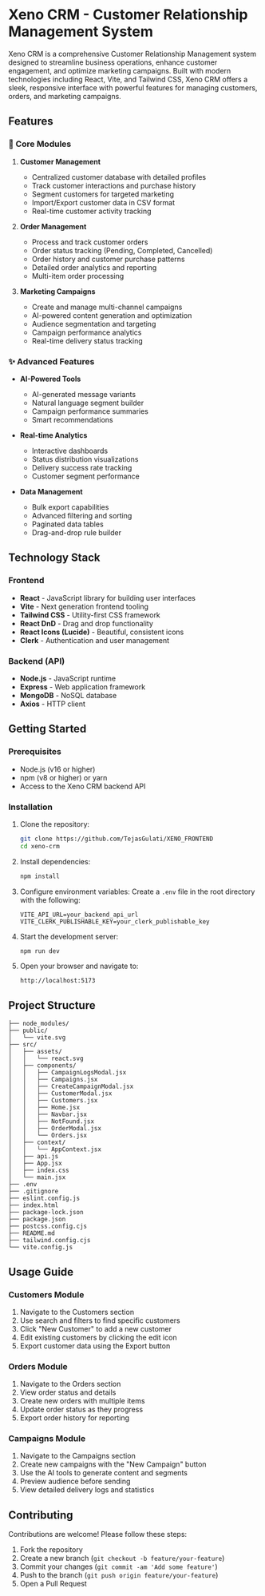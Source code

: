 # Xeno CRM - Customer Relationship Management System


Xeno CRM is a comprehensive Customer Relationship Management system designed to streamline business operations, enhance customer engagement, and optimize marketing campaigns. Built with modern technologies including React, Vite, and Tailwind CSS, Xeno CRM offers a sleek, responsive interface with powerful features for managing customers, orders, and marketing campaigns.

## Features

### 🚀 Core Modules

1. **Customer Management**
   - Centralized customer database with detailed profiles
   - Track customer interactions and purchase history
   - Segment customers for targeted marketing
   - Import/Export customer data in CSV format
   - Real-time customer activity tracking

2. **Order Management**
   - Process and track customer orders
   - Order status tracking (Pending, Completed, Cancelled)
   - Order history and customer purchase patterns
   - Detailed order analytics and reporting
   - Multi-item order processing

3. **Marketing Campaigns**
   - Create and manage multi-channel campaigns
   - AI-powered content generation and optimization
   - Audience segmentation and targeting
   - Campaign performance analytics
   - Real-time delivery status tracking

### ✨ Advanced Features

- **AI-Powered Tools**
  - AI-generated message variants
  - Natural language segment builder
  - Campaign performance summaries
  - Smart recommendations

- **Real-time Analytics**
  - Interactive dashboards
  - Status distribution visualizations
  - Delivery success rate tracking
  - Customer segment performance

- **Data Management**
  - Bulk export capabilities
  - Advanced filtering and sorting
  - Paginated data tables
  - Drag-and-drop rule builder

## Technology Stack

### Frontend
- **React** - JavaScript library for building user interfaces
- **Vite** - Next generation frontend tooling
- **Tailwind CSS** - Utility-first CSS framework
- **React DnD** - Drag and drop functionality
- **React Icons (Lucide)** - Beautiful, consistent icons
- **Clerk** - Authentication and user management

### Backend (API)
- **Node.js** - JavaScript runtime
- **Express** - Web application framework
- **MongoDB** - NoSQL database
- **Axios** - HTTP client

## Getting Started

### Prerequisites

- Node.js (v16 or higher)
- npm (v8 or higher) or yarn
- Access to the Xeno CRM backend API

### Installation

1. Clone the repository:
   ```bash
   git clone https://github.com/TejasGulati/XENO_FRONTEND
   cd xeno-crm
   ```

2. Install dependencies:
   ```bash
   npm install
   ```

3. Configure environment variables:
   Create a `.env` file in the root directory with the following:
   ```
   VITE_API_URL=your_backend_api_url
   VITE_CLERK_PUBLISHABLE_KEY=your_clerk_publishable_key
   ```

4. Start the development server:
   ```bash
   npm run dev
   ```

5. Open your browser and navigate to:
   ```
   http://localhost:5173
   ```

## Project Structure

```XENO_CRM_FRONTEND/
├── node_modules/
├── public/
│   └── vite.svg
├── src/
│   ├── assets/
│   │   └── react.svg
│   ├── components/
│   │   ├── CampaignLogsModal.jsx
│   │   ├── Campaigns.jsx
│   │   ├── CreateCampaignModal.jsx
│   │   ├── CustomerModal.jsx
│   │   ├── Customers.jsx
│   │   ├── Home.jsx
│   │   ├── Navbar.jsx
│   │   ├── NotFound.jsx
│   │   ├── OrderModal.jsx
│   │   └── Orders.jsx
│   ├── context/
│   │   └── AppContext.jsx
│   ├── api.js
│   ├── App.jsx
│   ├── index.css
│   └── main.jsx
├── .env
├── .gitignore
├── eslint.config.js
├── index.html
├── package-lock.json
├── package.json
├── postcss.config.cjs
├── README.md
├── tailwind.config.cjs
└── vite.config.js

```

## Usage Guide

### Customers Module
1. Navigate to the Customers section
2. Use search and filters to find specific customers
3. Click "New Customer" to add a new customer
4. Edit existing customers by clicking the edit icon
5. Export customer data using the Export button

### Orders Module
1. Navigate to the Orders section
2. View order status and details
3. Create new orders with multiple items
4. Update order status as they progress
5. Export order history for reporting

### Campaigns Module
1. Navigate to the Campaigns section
2. Create new campaigns with the "New Campaign" button
3. Use the AI tools to generate content and segments
4. Preview audience before sending
5. View detailed delivery logs and statistics

## Contributing

Contributions are welcome! Please follow these steps:

1. Fork the repository
2. Create a new branch (`git checkout -b feature/your-feature`)
3. Commit your changes (`git commit -am 'Add some feature'`)
4. Push to the branch (`git push origin feature/your-feature`)
5. Open a Pull Request
